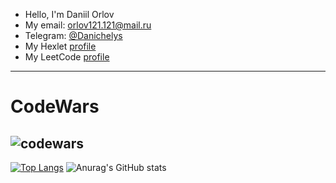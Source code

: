 - Hello, I'm Daniil Orlov
- My email: orlov121.121@mail.ru
- Telegram: [@Danichelys](https://t.me/Danichelys)
- My Hexlet [profile](https://ru.hexlet.io/u/orlovdaniil)
- My LeetCode [profile](https://leetcode.com/Fortik1/)
---
# CodeWars
![codewars](https://www.codewars.com/users/Fortik1/badges/large)
---
[![Top Langs](https://github-readme-stats.vercel.app/api/top-langs/?username=Fortik1)](https://github.com/Fortik1/github-readme-stats)
![Anurag's GitHub stats](https://github-readme-stats.vercel.app/api?username=Fortik1\&hide=contribs,issues)


